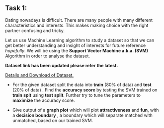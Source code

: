 ## Task 1:

Dating nowadays is difficult. There are many people with many different characteristics and interests. This makes making choice with the right partner confusing and tricky. 

Let us use Machine Learning algorithm to study a dataset so that we can get better understanding and insight of interests for future reference *hopefully*. We will be using the **Support Vector Machine a.k.a. (SVM)** Algorithm in order to analyse the dataset. 

**Dataset link has been updated please refer the latest.**

[Details and Download of Dataset.](https://docs.google.com/document/d/14B8bQhEzZVLpK28MIY-6PRxWRwDhJmqzaMtMjtGDPbo/edit?usp=sharing)

- For the given dataset split the data into **train** (80% of data) and **test** (20% of data) . Find the **accuracy score** by testing the SVM trained on **train spit** using **test split**. Further try to tune the parameters to **maximize** the accuracy score.

- Give output of a **graph plot** which will plot **attractiveness** and **fun**, with a **decision boundary** , a boundary which will separate matched with unmatched, based on our trained SVM. 
